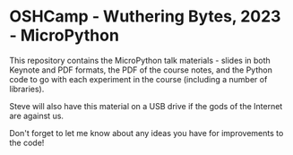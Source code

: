 # OSHCamp - Wuthering Bytes, 2023 - MicroPython

This repository contains the MicroPython talk materials - slides in both Keynote and PDF
formats, the PDF of the course notes, and the Python code to go with each experiment in
the course (including a number of libraries).

Steve will also have this material on a USB drive if the gods of the Internet are
against us.

Don't forget to let me know about any ideas you have for improvements to the code!
